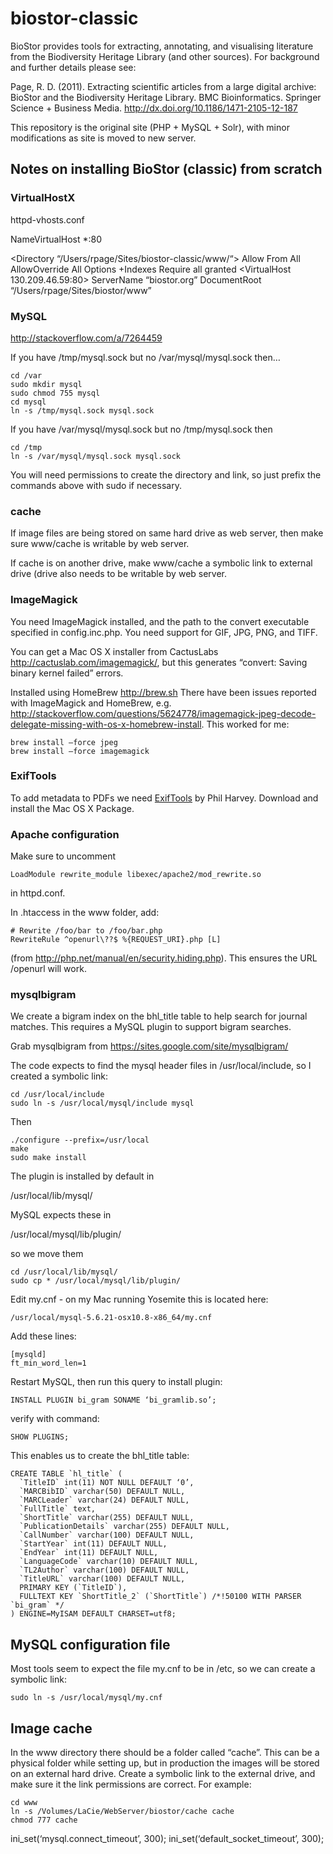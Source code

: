 # biostor-classic

BioStor provides tools for extracting, annotating, and visualising literature from the Biodiversity Heritage Library (and other sources). For background and further details please see:

Page, R. D. (2011). Extracting scientific articles from a large digital archive: BioStor and the Biodiversity Heritage Library. BMC Bioinformatics. Springer Science + Business Media. http://dx.doi.org/10.1186/1471-2105-12-187

This repository is the original site (PHP + MySQL + Solr), with minor modifications as site is moved to new server.


## Notes on installing BioStor (classic) from scratch


### VirtualHostX

httpd-vhosts.conf

NameVirtualHost *:80


<Directory “/Users/rpage/Sites/biostor-classic/www/“>
Allow From All
AllowOverride All
Options +Indexes
Require all granted
</Directory>
<VirtualHost 130.209.46.59:80>
	ServerName “biostor.org”
	DocumentRoot “/Users/rpage/Sites/biostor/www”
</VirtualHost>


### MySQL

http://stackoverflow.com/a/7264459

If you have /tmp/mysql.sock but no /var/mysql/mysql.sock then…

    cd /var 
    sudo mkdir mysql
    sudo chmod 755 mysql
    cd mysql
    ln -s /tmp/mysql.sock mysql.sock

If you have /var/mysql/mysql.sock but no /tmp/mysql.sock then

    cd /tmp
    ln -s /var/mysql/mysql.sock mysql.sock

You will need permissions to create the directory and link, so just prefix the commands above with sudo if necessary.

### cache

If image files are being stored on same hard drive as web server, then make sure www/cache is writable by web server.

If cache is on another drive, make www/cache a symbolic link to external drive (drive also needs to be writable by web server.

### ImageMagick

You need ImageMagick installed, and the path to the convert executable specified in config.inc.php. You need support for GIF, JPG, PNG, and TIFF. 

You can get a Mac OS X installer from CactusLabs http://cactuslab.com/imagemagick/, but this generates “convert: Saving binary kernel failed” errors.

Installed using HomeBrew http://brew.sh There have been issues reported with ImageMagick and HomeBrew, e.g. http://stackoverflow.com/questions/5624778/imagemagick-jpeg-decode-delegate-missing-with-os-x-homebrew-install. This worked for me:

    brew install —force jpeg
    brew install —force imagemagick

### ExifTools

To add metadata to PDFs we need [ExifTools](http://www.sno.phy.queensu.ca/~phil/exiftool/) by Phil Harvey. Download and install the Mac OS X Package.


### Apache configuration

Make sure to uncomment

    LoadModule rewrite_module libexec/apache2/mod_rewrite.so

in httpd.conf.

In .htaccess in the www folder, add:

    # Rewrite /foo/bar to /foo/bar.php
    RewriteRule ^openurl\??$ %{REQUEST_URI}.php [L]

(from http://php.net/manual/en/security.hiding.php). This ensures the URL /openurl will work.


### mysqlbigram

We create a bigram index on the bhl_title table to help search for journal matches. This requires a MySQL plugin to support bigram searches.

Grab mysqlbigram from https://sites.google.com/site/mysqlbigram/

The code expects to find the mysql header files in /usr/local/include, so I created a symbolic link: 

    cd /usr/local/include
    sudo ln -s /usr/local/mysql/include mysql

Then

    ./configure --prefix=/usr/local
    make
    sudo make install

The plugin is installed by default in

   /usr/local/lib/mysql/

MySQL expects these in

   /usr/local/mysql/lib/plugin/

so we move them

    cd /usr/local/lib/mysql/
    sudo cp * /usr/local/mysql/lib/plugin/

Edit my.cnf - on my Mac running Yosemite this is located here:

    /usr/local/mysql-5.6.21-osx10.8-x86_64/my.cnf

Add these lines:

    [mysqld]
    ft_min_word_len=1

Restart MySQL, then run this query to install plugin:

    INSTALL PLUGIN bi_gram SONAME ‘bi_gramlib.so’;

verify with command:

    SHOW PLUGINS;

This enables us to create the bhl_title table:

    CREATE TABLE `hl_title` (
      `TitleID` int(11) NOT NULL DEFAULT ‘0’,
      `MARCBibID` varchar(50) DEFAULT NULL,
      `MARCLeader` varchar(24) DEFAULT NULL,
      `FullTitle` text,
      `ShortTitle` varchar(255) DEFAULT NULL,
      `PublicationDetails` varchar(255) DEFAULT NULL,
      `CallNumber` varchar(100) DEFAULT NULL,
      `StartYear` int(11) DEFAULT NULL,
      `EndYear` int(11) DEFAULT NULL,
      `LanguageCode` varchar(10) DEFAULT NULL,
      `TL2Author` varchar(100) DEFAULT NULL,
      `TitleURL` varchar(100) DEFAULT NULL,
      PRIMARY KEY (`TitleID`),
      FULLTEXT KEY `ShortTitle_2` (`ShortTitle`) /*!50100 WITH PARSER `bi_gram` */ 
    ) ENGINE=MyISAM DEFAULT CHARSET=utf8;

## MySQL configuration file

Most tools seem to expect the file my.cnf to be in /etc, so we can create a symbolic link:

    sudo ln -s /usr/local/mysql/my.cnf 

## Image cache

In the www directory there should be a folder called “cache”. This can be a physical folder while setting up, but in production the images will be stored on an external hard drive. Create a symbolic link to the external drive, and make sure it the link permissions are correct. For example:

    cd www
    ln -s /Volumes/LaCie/WebServer/biostor/cache cache
    chmod 777 cache



ini_set(‘mysql.connect_timeout’, 300);
ini_set(‘default_socket_timeout’, 300);
